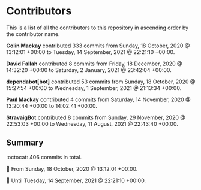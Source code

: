 # Contributors

This is a list of all the contributors to this repository in ascending order by the contributor name.

**Colin Mackay** contributed 333 commits from Sunday, 18 October, 2020 @ 13:12:01 +00:00 to Tuesday, 14 September, 2021 @ 22:21:10 +00:00.

**David Fallah** contributed 8 commits from Friday, 18 December, 2020 @ 14:32:20 +00:00 to Saturday, 2 January, 2021 @ 23:42:04 +00:00.

**dependabot[bot]** contributed 53 commits from Sunday, 18 October, 2020 @ 15:27:54 +00:00 to Wednesday, 1 September, 2021 @ 21:13:34 +00:00.

**Paul Mackay** contributed 4 commits from Saturday, 14 November, 2020 @ 13:20:44 +00:00 to 14:02:41 +00:00.

**StravaigBot** contributed 8 commits from Sunday, 29 November, 2020 @ 22:53:03 +00:00 to Wednesday, 11 August, 2021 @ 22:43:40 +00:00.

## Summary

:octocat: 406 commits in total.

:date: From Sunday, 18 October, 2020 @ 13:12:01 +00:00.

:date: Until Tuesday, 14 September, 2021 @ 22:21:10 +00:00.

